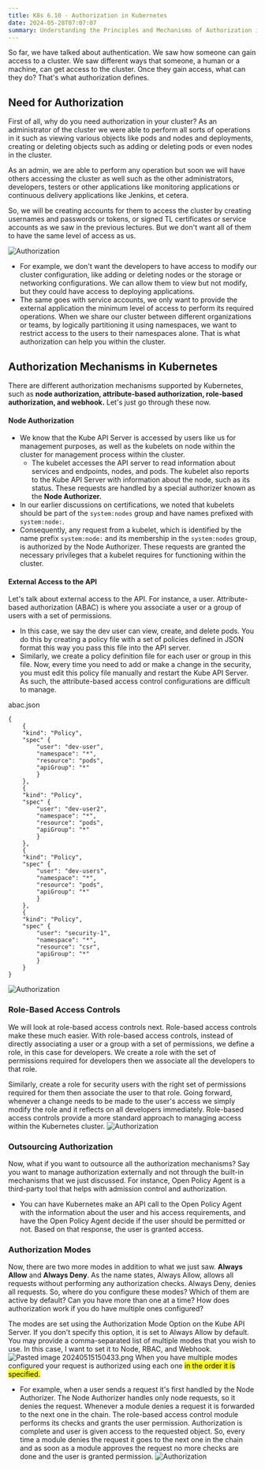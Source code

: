 ```yaml
---
title: K8s 6.10 - Authorization in Kubernetes
date: 2024-05-28T07:07:07
summary: Understanding the Principles and Mechanisms of Authorization in K8s
---
```

So far, we have talked about authentication. We saw how someone can gain access to a cluster. We saw different ways that someone, a human or a machine, can get access to the cluster. Once they gain access, what can they do? That's what authorization defines.

## Need for Authorization

First of all, why do you need authorization in your cluster? As an administrator of the cluster we were able to perform all sorts of operations in it such as viewing various objects like pods and nodes and deployments, creating or deleting objects such as adding or deleting pods or even nodes in the cluster. 

As an admin, we are able to perform any operation but soon we will have others accessing the cluster as well such as the other administrators, developers, testers or other applications like monitoring applications or continuous delivery applications like Jenkins, et cetera.

So, we will be creating accounts for them to access the cluster by creating usernames and passwords or tokens, or signed TL certificates or service accounts as we saw in the previous lectures. But we don't want all of them to have the same level of access as us. 

![Authorization](/images/kubernetes/diagrams/6-10-1-authorization.png)

- For example, we don't want the developers to have access to modify our cluster configuration, like adding or deleting nodes or the storage or networking configurations. We can allow them to view but not modify, but they could have access to deploying applications.
- The same goes with service accounts, we only want to provide the external application the minimum level of access to perform its required operations. When we share our cluster between different organizations or teams, by logically partitioning it using namespaces, we want to restrict access to the users to their namespaces alone. That is what authorization can help you within the cluster.

## Authorization Mechanisms in Kubernetes

There are different authorization mechanisms supported by Kubernetes, such as **node authorization, attribute-based authorization, role-based authorization, and webhook.** Let's just go through these now.

#### Node Authorization
-  We know that the Kube API Server is accessed by users like us for management purposes, as well as the kubelets on node within the cluster for management process within the cluster. 
	- The kubelet accesses the API server to read information about services and endpoints, nodes, and pods. The kubelet also reports to the Kube API Server with information about the node, such as its status. These requests are handled by a special authorizer known as the **Node Authorizer.** 
- In our earlier discussions on certifications, we noted that kubelets should be part of the `system:nodes` group and have names prefixed with `system:node:`.
- Consequently, any request from a kubelet, which is identified by the name prefix `system:node:` and its membership in the `system:nodes` group, is authorized by the Node Authorizer. These requests are granted the necessary privileges that a kubelet requires for functioning within the cluster.

#### External Access to the API

Let's talk about external access to the API. For instance, a user. Attribute-based authorization (ABAC) is where you associate a user or a group of users with a set of permissions. 
- In this case, we say the dev user can view, create, and delete pods. You do this by creating a policy file with a set of policies defined in JSON format this way you pass this file into the API server. 
- Similarly, we create a policy definition file for each user or group in this file. Now, every time you need to add or make a change in the security, you must edit this policy file manually and restart the Kube API Server. As such, the attribute-based access control configurations are difficult to manage.

abac.json
```
{
	{
	"kind": "Policy", 
	"spec" {
		"user": "dev-user", 
		"namespace": "*", 
		"resource": "pods", 
		"apiGroup": "*"
		}
	},
	{
	"kind": "Policy", 
	"spec" {
		"user": "dev-user2", 
		"namespace": "*", 
		"resource": "pods", 
		"apiGroup": "*"
		}
	},
	{
	"kind": "Policy", 
	"spec" {
		"user": "dev-users", 
		"namespace": "*", 
		"resource": "pods", 
		"apiGroup": "*"
		}
	},
	{
	"kind": "Policy", 
	"spec" {
		"user": "security-1", 
		"namespace": "*", 
		"resource": "csr", 
		"apiGroup": "*"
		}
	}
}
```
![Authorization](/images/kubernetes/diagrams/6-10-2-authorization.png)
### Role-Based Access Controls

We will look at role-based access controls next. Role-based access controls make these much easier. With role-based access controls, instead of directly associating a user or a group with a set of permissions, we define a role, in this case for developers. We create a role with the set of permissions required for developers then we associate all the developers to that role. 

Similarly, create a role for security users with the right set of permissions required for them then associate the user to that role. Going forward, whenever a change needs to be made to the user's access we simply modify the role and it reflects on all developers immediately. Role-based access controls provide a more standard approach to managing access within the Kubernetes cluster.
![Authorization](/images/kubernetes/diagrams/6-10-3-authorization.png)

### Outsourcing Authorization

Now, what if you want to outsource all the authorization mechanisms? Say you want to manage authorization externally and not through the built-in mechanisms that we just discussed. For instance, Open Policy Agent is a third-party tool that helps with admission control and authorization. 
- You can have Kubernetes make an API call to the Open Policy Agent with the information about the user and his access requirements, and have the Open Policy Agent decide if the user should be permitted or not. Based on that response, the user is granted access.

### Authorization Modes

Now, there are two more modes in addition to what we just saw. **Always Allow** and **Always Deny**. As the name states, Always Allow, allows all requests without performing any authorization checks. Always Deny, denies all requests. So, where do you configure these modes? Which of them are active by default? Can you have more than one at a time? How does authorization work if you do have multiple ones configured? 

The modes are set using the Authorization Mode Option on the Kube API Server. If you don't specify this option, it is set to Always Allow by default. You may provide a comma-separated list of multiple modes that you wish to use. In this case, I want to set it to Node, RBAC, and Webhook. 
![Pasted image 20240515150433.png](/images/kubernetes/images/Pasted-image-20240515150433.png)
When you have multiple modes configured your request is authorized using each one <mark>in the order it is specified.</mark> 
- For example, when a user sends a request it's first handled by the Node Authorizer. The Node Authorizer handles only node requests, so it denies the request. Whenever a module denies a request it is forwarded to the next one in the chain. The role-based access control module performs its checks and grants the user permission. Authorization is complete and user is given access to the requested object. So, every time a module denies the request it goes to the next one in the chain and as soon as a module approves the request no more checks are done and the user is granted permission.
![Authorization](/images/kubernetes/diagrams/6-10-4-authorization.png)
